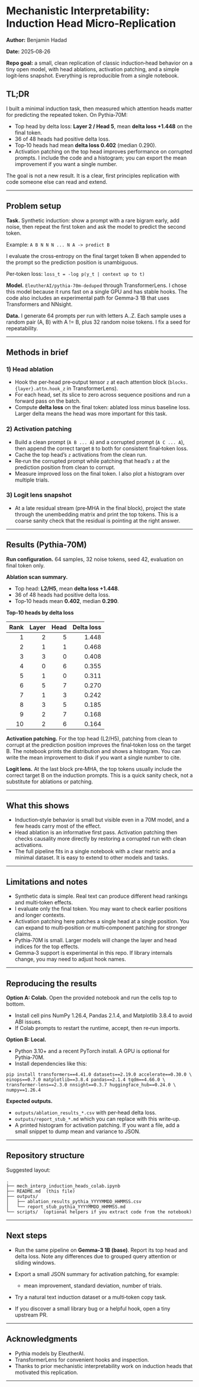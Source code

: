 # Mechanistic Interpretability: Induction Head Micro‑Replication

**Author:** Benjamin Hadad

**Date:** 2025‑08‑26

**Repo goal:** a small, clean replication of classic induction‑head behavior on a tiny open model, with head ablations, activation patching, and a simple logit‑lens snapshot. Everything is reproducible from a single notebook.

## TL;DR

I built a minimal induction task, then measured which attention heads matter for predicting the repeated token. On Pythia‑70M:

* Top head by delta loss: **Layer 2 / Head 5**, mean **delta loss +1.448** on the final token.
* 36 of 48 heads had positive delta loss.
* Top‑10 heads had mean **delta loss 0.402** (median 0.290).
* Activation patching on the top head improves performance on corrupted prompts. I include the code and a histogram; you can export the mean improvement if you want a single number.

The goal is not a new result. It is a clear, first principles replication with code someone else can read and extend.

---

## Problem setup

**Task.** Synthetic induction: show a prompt with a rare bigram early, add noise, then repeat the first token and ask the model to predict the second token.

Example:
`A B N N N ... N A -> predict B`

I evaluate the cross‑entropy on the final target token B when appended to the prompt so the prediction position is unambiguous.

Per‑token loss:
`loss_t = -log p(y_t | context up to t)`

**Model.** `EleutherAI/pythia-70m-deduped` through TransformerLens. I chose this model because it runs fast on a single GPU and has stable hooks. The code also includes an experimental path for Gemma‑3 1B that uses Transformers and NNsight.

**Data.** I generate 64 prompts per run with letters A..Z. Each sample uses a random pair (A, B) with A != B, plus 32 random noise tokens. I fix a seed for repeatability.

---

## Methods in brief

### 1) Head ablation

* Hook the per‑head pre‑output tensor `z` at each attention block (`blocks.{layer}.attn.hook_z` in TransformerLens).
* For each head, set its slice to zero across sequence positions and run a forward pass on the batch.
* Compute **delta loss** on the final token: ablated loss minus baseline loss. Larger delta means the head was more important for this task.

### 2) Activation patching

* Build a clean prompt (`A B ... A`) and a corrupted prompt (`A C ... A`), then append the correct target `B` to both for consistent final‑token loss.
* Cache the top head’s `z` activations from the clean run.
* Re‑run the corrupted prompt while patching that head’s `z` at the prediction position from clean to corrupt.
* Measure improved loss on the final token. I also plot a histogram over multiple trials.

### 3) Logit lens snapshot

* At a late residual stream (pre‑MHA in the final block), project the state through the unembedding matrix and print the top tokens. This is a coarse sanity check that the residual is pointing at the right answer.

---

## Results (Pythia‑70M)

**Run configuration.** 64 samples, 32 noise tokens, seed 42, evaluation on final token only.

**Ablation scan summary.**

* Top head: **L2/H5**, mean **delta loss +1.448**.
* 36 of 48 heads had positive delta loss.
* Top‑10 heads mean **0.402**, median **0.290**.

**Top‑10 heads by delta loss**

| Rank | Layer | Head | Delta loss |
| ---: | ----: | ---: | ---------: |
|    1 |     2 |    5 |      1.448 |
|    2 |     1 |    1 |      0.468 |
|    3 |     3 |    0 |      0.408 |
|    4 |     0 |    6 |      0.355 |
|    5 |     1 |    0 |      0.311 |
|    6 |     5 |    7 |      0.270 |
|    7 |     1 |    3 |      0.242 |
|    8 |     3 |    5 |      0.185 |
|    9 |     2 |    7 |      0.168 |
|   10 |     2 |    6 |      0.164 |

**Activation patching.**
For the top head (L2/H5), patching from clean to corrupt at the prediction position improves the final‑token loss on the target B. The notebook prints the distribution and shows a histogram. You can write the mean improvement to disk if you want a single number to cite.

**Logit lens.**
At the last block pre‑MHA, the top tokens usually include the correct target B on the induction prompts. This is a quick sanity check, not a substitute for ablations or patching.

---

## What this shows

* Induction‑style behavior is small but visible even in a 70M model, and a few heads carry most of the effect.
* Head ablation is an informative first pass. Activation patching then checks causality more directly by restoring a corrupted run with clean activations.
* The full pipeline fits in a single notebook with a clear metric and a minimal dataset. It is easy to extend to other models and tasks.

---

## Limitations and notes

* Synthetic data is simple. Real text can produce different head rankings and multi‑token effects.
* I evaluate only the final token. You may want to check earlier positions and longer contexts.
* Activation patching here patches a single head at a single position. You can expand to multi‑position or multi‑component patching for stronger claims.
* Pythia‑70M is small. Larger models will change the layer and head indices for the top effects.
* Gemma‑3 support is experimental in this repo. If library internals change, you may need to adjust hook names.

---

## Reproducing the results

**Option A: Colab.**
Open the provided notebook and run the cells top to bottom.

* Install cell pins NumPy 1.26.4, Pandas 2.1.4, and Matplotlib 3.8.4 to avoid ABI issues.
* If Colab prompts to restart the runtime, accept, then re‑run imports.

**Option B: Local.**

* Python 3.10+ and a recent PyTorch install. A GPU is optional for Pythia‑70M.
* Install dependencies like this:

```
pip install transformers==4.41.0 datasets==2.19.0 accelerate==0.30.0 \
einops==0.7.0 matplotlib==3.8.4 pandas==2.1.4 tqdm==4.66.0 \
transformer-lens==2.3.0 nnsight==0.3.7 huggingface_hub==0.24.0 \
numpy==1.26.4
```

**Expected outputs.**

* `outputs/ablation_results_*.csv` with per‑head delta loss.
* `outputs/report_stub_*.md` which you can replace with this write‑up.
* A printed histogram for activation patching. If you want a file, add a small snippet to dump mean and variance to JSON.

---

## Repository structure

Suggested layout:

```
.
├── mech_interp_induction_heads_colab.ipynb
├── README.md  (this file)
├── outputs/
│   ├── ablation_results_pythia_YYYYMMDD_HHMMSS.csv
│   └── report_stub_pythia_YYYYMMDD_HHMMSS.md
└── scripts/  (optional helpers if you extract code from the notebook)
```

---

## Next steps

* Run the same pipeline on **Gemma‑3 1B (base)**. Report its top head and delta loss. Note any differences due to grouped query attention or sliding windows.
* Export a small JSON summary for activation patching, for example:

  * mean improvement, standard deviation, number of trials.
* Try a natural text induction dataset or a multi‑token copy task.
* If you discover a small library bug or a helpful hook, open a tiny upstream PR.

---

## Acknowledgments

* Pythia models by EleutherAI.
* TransformerLens for convenient hooks and inspection.
* Thanks to prior mechanistic interpretability work on induction heads that motivated this replication.

---
